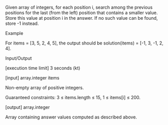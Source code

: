 Given array of integers, for each position i, search among the previous positions for the last (from the left) position that contains a smaller value. Store this value at position i in the answer. If no such value can be found, store -1 instead.

Example

For items = [3, 5, 2, 4, 5], the output should be
solution(items) = [-1, 3, -1, 2, 4].

Input/Output

[execution time limit] 3 seconds (kt)

[input] array.integer items

Non-empty array of positive integers.

Guaranteed constraints:
3 ≤ items.length ≤ 15,
1 ≤ items[i] ≤ 200.

[output] array.integer

Array containing answer values computed as described above.